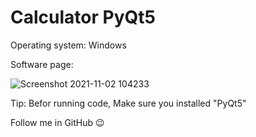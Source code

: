 # Calculator PyQt5
Operating system: Windows

Software page:


![Screenshot 2021-11-02 104233](https://user-images.githubusercontent.com/88086672/139801906-c5ff8ee5-2ca4-4f97-9787-b70184e4d392.jpg)

Tip: Befor running code, Make sure you installed "PyQt5"

Follow me in GitHub 😉
